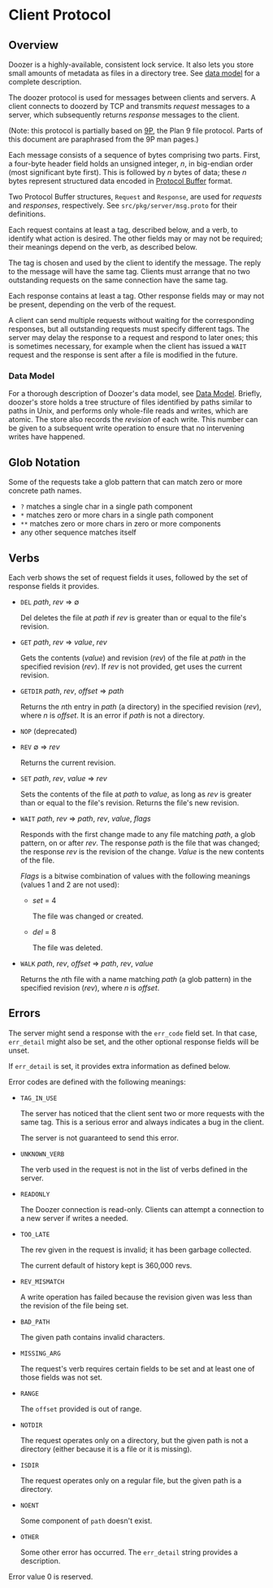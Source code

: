 # Client Protocol

## Overview

Doozer is a highly-available, consistent lock service.
It also lets you store small amounts of metadata as
files in a directory tree. See [data model][data] for a complete
description.

The doozer protocol is used for messages between clients
and servers. A client connects to doozerd by TCP and
transmits *request* messages to a server, which
subsequently returns *response* messages to the client.

(Note: this protocol is partially based on [9P][],
the Plan 9 file protocol. Parts of this document
are paraphrased from the 9P man pages.)

Each message consists of a sequence of bytes comprising
two parts. First, a four-byte header field holds an
unsigned integer, *n*, in big-endian order (most
significant byte first). This is followed by *n* bytes
of data; these *n* bytes represent structured data
encoded in [Protocol Buffer][protobuf] format.

Two Protocol Buffer structures, `Request` and
`Response`, are used for *requests* and *responses*,
respectively. See `src/pkg/server/msg.proto` for their
definitions.

Each request contains at least a tag, described below,
and a verb, to identify what action is desired.
The other fields may or may not be required; their
meanings depend on the verb, as described below.

The tag is chosen and used by the client to identify
the message. The reply to the message
will have the same tag. Clients must arrange that no
two outstanding requests on the same connection have
the same tag.

Each response contains at least a tag.
Other response fields may or may not be present,
depending on the verb of the request.

A client can send multiple requests without waiting for
the corresponding responses, but all outstanding
requests must specify different tags. The server may
delay the response to a request and respond to later
ones; this is sometimes necessary, for example when the
client has issued a `WAIT` request and the response
is sent after a file is modified in the future.

### Data Model

For a thorough description of Doozer's data model,
see [Data Model][data]. Briefly, doozer's store holds
a tree structure of files identified by paths similar
to paths in Unix, and performs only whole-file reads
and writes, which are atomic. The store also records
the *revision* of each write.
This number can be given to a subsequent write
operation to ensure that no
intervening writes have happened.

## Glob Notation

Some of the requests take a glob pattern that can match
zero or more concrete path names.

 - `?` matches a single char in a single path component
 - `*` matches zero or more chars in a single path component
 - `**` matches zero or more chars in zero or more components
 - any other sequence matches itself

## Verbs

Each verb shows the set of request fields it uses,
followed by the set of response fields it provides.

 * `DEL` *path*, *rev* &rArr; &empty;

    Del deletes the file at *path* if *rev* is greater than
    or equal to the file's revision.

 * `GET` *path*, *rev* &rArr; *value*, *rev*

    Gets the contents (*value*) and revision (*rev*)
    of the file at *path* in the specified revision (*rev*).
    If *rev* is not provided, get uses the current revision.

 * `GETDIR` *path*, *rev*, *offset* &rArr; *path*

    Returns the *n*th entry in *path* (a directory) in
    the specified revision (*rev*), where *n* is
    *offset*. It is an error if *path* is not a
    directory.

 * `NOP` (deprecated)

 * `REV` &empty; &rArr; *rev*

    Returns the current revision.

 * `SET` *path*, *rev*, *value* &rArr; *rev*

    Sets the contents of the file at *path* to *value*,
    as long as *rev* is greater than or equal to the file's
    revision.
    Returns the file's new revision.

 * `WAIT` *path*, *rev* &rArr; *path*, *rev*, *value*, *flags*

    Responds with the first change made to any file
    matching *path*, a glob pattern, on or after *rev*.
    The response *path* is the file that was changed;
    the response *rev* is the revision of the change.
    *Value* is the new contents of the file.

    *Flags* is a bitwise combination of values with the
    following meanings (values 1 and 2 are not used):

     * *set* = 4

        The file was changed or created.

     * *del* = 8

        The file was deleted.

 * `WALK` *path*, *rev*, *offset* &rArr; *path*, *rev*, *value*

    Returns the *n*th file with a name matching *path*
    (a glob pattern) in the specified revision (*rev*),
    where *n* is *offset*.

## Errors

The server might send a response with the `err_code` field
set. In that case, `err_detail` might also be set, and
the other optional response fields will be unset.

If `err_detail` is set, it provides extra information as
defined below.

Error codes are defined with the following meanings:

 * `TAG_IN_USE`

    The server has noticed that the client sent two
    or more requests with the same tag. This is a
    serious error and always indicates a bug in the
    client.

    The server is not guaranteed to send this error.

 * `UNKNOWN_VERB`

    The verb used in the request is not in the list of
    verbs defined in the server.

 * `READONLY`

    The Doozer connection is read-only. Clients can attempt a
    connection to a new server if writes a needed.

 * `TOO_LATE`

    The rev given in the request is invalid;
    it has been garbage collected.

    The current default of history kept is 360,000 revs.

 * `REV_MISMATCH`

    A write operation has failed because the revision given
    was less than the revision of the file being set.

 * `BAD_PATH`

    The given path contains invalid characters.

 * `MISSING_ARG`

    The request's verb requires certain fields to be set
    and at least one of those fields was not set.

 * `RANGE`

    The `offset` provided is out of range.

 * `NOTDIR`

    The request operates only on a directory, but the
    given path is not a directory (either because it is a
    file or it is missing).

 * `ISDIR`

    The request operates only on a regular file, but the
    given path is a directory.

 * `NOENT`

    Some component of `path` doesn't exist.

 * `OTHER`

    Some other error has occurred. The `err_detail`
    string provides a description.

Error value 0 is reserved.

[protobuf]: http://code.google.com/p/protobuf/
[9P]: http://plan9.bell-labs.com/magic/man2html/5/intro
[data]: data-model.md
